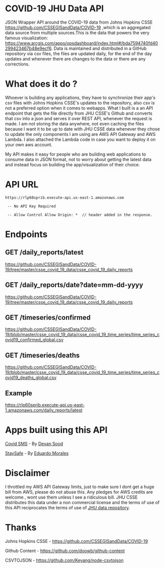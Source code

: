 # COVID-19 JHU Data API
 JSON Wrapper API around the COVID-19 data from Johns Hopkins CSSE https://github.com/CSSEGISandData/COVID-19 ,which is an aggregated data source from multiple sources.This is the data that powers the very famous visualization: https://www.arcgis.com/apps/opsdashboard/index.html#/bda7594740fd40299423467b48e9ecf6. Data is maintained and distributed in a GitHub repository via csv files, the files are updated daily, for the end of the day updates and whenever there are changes to the data or there are any corrections.

# What does it do ?
 Whoever is building any applications, they have to synchronize their app's csv files with Johns Hopkins CSSE's updates to the repository, also csv is not a preferred option when it comes to webapps. What I built is a an API endpoint that gets the file directly from JHU CSSE's Github and converts that csv into a json and serves it over REST API, whenever the request is made. I am not storing the data anywhere, not even caching the files because I want it to be up to date with JHU CSSE data whenever they chose to update the only components I am using are AWS API Gateway and AWS Lambda. I also attached the Lambda code in case you want to deploy it on your own aws account.

 My API makes it easy for people who are building web applications to consume data in JSON format, not to worry about getting the latest data and instead focus on building the app/visualization of their choice.

# API URL 
    https://rlp60sprib.execute-api.us-east-1.amazonaws.com

     -- No API Key Required
 
     -- Allow Control Allow Origin: *  // header added in the response. 

# Endpoints 
 ## GET /daily_reports/latest 

   https://github.com/CSSEGISandData/COVID-19/tree/master/csse_covid_19_data/csse_covid_19_daily_reports

 ## GET /daily_reports/date?date=mm-dd-yyyy

   https://github.com/CSSEGISandData/COVID-19/tree/master/csse_covid_19_data/csse_covid_19_daily_reports

 ## GET /timeseries/confirmed

   https://github.com/CSSEGISandData/COVID-19/blob/master/csse_covid_19_data/csse_covid_19_time_series/time_series_covid19_confirmed_global.csv


 ## GET /timeseries/deaths

   https://github.com/CSSEGISandData/COVID-19/blob/master/csse_covid_19_data/csse_covid_19_time_series/time_series_covid19_deaths_global.csv

 ## Example 
   https://rlp60sprib.execute-api.us-east-1.amazonaws.com/daily_reports/latest
   
# Apps built using this API
   [Covid SMS](https://www.covidsms.com) - By [Devan Sood](https://devansood.com/projects.html)
   
   [StaySafe](https://devpost.com/software/stayhome) - By [Eduardo Morales](https://devpost.com/software/stayhome)


# Disclaimer 
 I throttled my AWS API Gateway limits, just to make sure I dont get a huge bill from AWS, please do not abuse this. Any  pledges for AWS credits are welcome , wont use them unless I see a ridiculous bill. JHU CSSE distributes this data under a non commercial license and the terms of use of this API reciprocates the terms of use of [JHU data repository](https://github.com/CSSEGISandData/COVID-19). 

# Thanks 
 Johns Hopkins CSSE - https://github.com/CSSEGISandData/COVID-19
 
 Github Content - https://github.com/doowb/github-content
 
 CSVTOJSON - https://github.com/Keyang/node-csvtojson
















